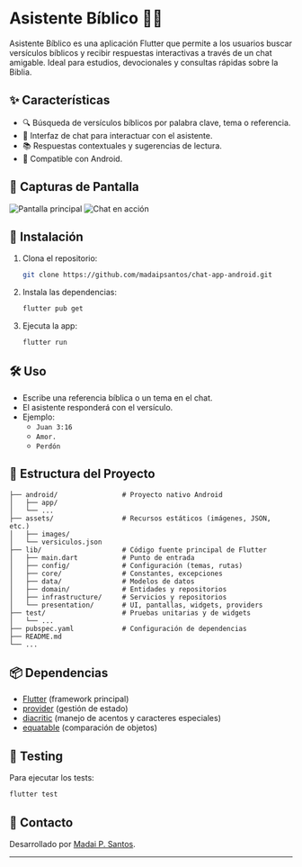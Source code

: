 
# Asistente Bíblico 📖🤖

Asistente Bíblico es una aplicación Flutter que permite a los usuarios buscar versículos bíblicos y recibir respuestas interactivas a través de un chat amigable. Ideal para estudios, devocionales y consultas rápidas sobre la Biblia.

## ✨ Características

- 🔍 Búsqueda de versículos bíblicos por palabra clave, tema o referencia.
- 💬 Interfaz de chat para interactuar con el asistente.
- 📚 Respuestas contextuales y sugerencias de lectura.
- 📱 Compatible con Android.

## 📸 Capturas de Pantalla

<!-- Ejemplo de cómo agregar capturas de pantalla reales: -->
![Pantalla principal](assets/images/screenshot1.png)
![Chat en acción](assets/images/screenshot2.png)

<!-- Cambia los nombres de archivo y el texto alternativo según tus imágenes -->

## 🚀 Instalación

1. Clona el repositorio:
	```sh
	git clone https://github.com/madaipsantos/chat-app-android.git
	```
2. Instala las dependencias:
	```sh
	flutter pub get
	```
3. Ejecuta la app:
	```sh
	flutter run
	```

## 🛠️ Uso

- Escribe una referencia bíblica o un tema en el chat.
- El asistente responderá con el versículo.
- Ejemplo:  
  - `Juan 3:16`
  - `Amor.`
  - `Perdón`

## 📂 Estructura del Proyecto

```
├── android/                # Proyecto nativo Android
│   ├── app/
│   └── ...
├── assets/                 # Recursos estáticos (imágenes, JSON, etc.)
│   ├── images/
│   └── versiculos.json
├── lib/                    # Código fuente principal de Flutter
│   ├── main.dart           # Punto de entrada
│   ├── config/             # Configuración (temas, rutas)
│   ├── core/               # Constantes, excepciones
│   ├── data/               # Modelos de datos
│   ├── domain/             # Entidades y repositorios
│   ├── infrastructure/     # Servicios y repositorios
│   └── presentation/       # UI, pantallas, widgets, providers
├── test/                   # Pruebas unitarias y de widgets
│   └── ...
├── pubspec.yaml            # Configuración de dependencias
├── README.md
└── ...
```

## 📦 Dependencias

- [Flutter](https://flutter.dev/) (framework principal)
- [provider](https://pub.dev/packages/provider) (gestión de estado)
- [diacritic](https://pub.dev/packages/diacritic) (manejo de acentos y caracteres especiales)
- [equatable](https://pub.dev/packages/equatable) (comparación de objetos)


## 🧪 Testing

Para ejecutar los tests:
```sh
flutter test
```

## 👤 Contacto

Desarrollado por [Madai P. Santos](mailto:madaipinto@gmail.com).

---
